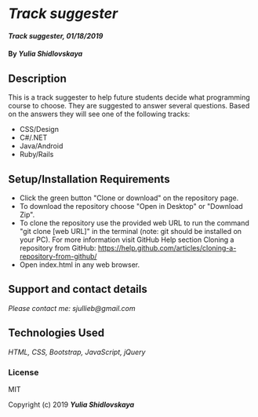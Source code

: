 # _Track suggester_

#### _Track suggester, 01/18/2019_

#### By _**Yulia Shidlovskaya**_

## Description

This is a track suggester to help future students decide what programming course to choose.
They are suggested to answer several questions. Based on the answers they will see one of the following tracks:

* CSS/Design
* C#/.NET
* Java/Android
* Ruby/Rails

## Setup/Installation Requirements

* Click the green button "Clone or download" on the repository page.
* To download the repository choose "Open in Desktop" or "Download Zip".
* To clone the repository use the provided web URL to run the command "git clone [web URL]" in the terminal
(note: git should be installed on your PC).  For more information visit GitHub Help section Cloning a repository from GitHub:
https://help.github.com/articles/cloning-a-repository-from-github/
* Open index.html in any web browser.

## Support and contact details

_Please contact me: sjullieb@gmail.com_

## Technologies Used

_HTML, CSS, Bootstrap, JavaScript, jQuery_

### License
MIT

Copyright (c) 2019 **_Yulia Shidlovskaya_**
